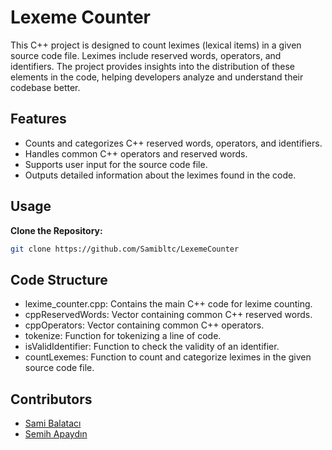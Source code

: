 # Lexeme Counter

This C++ project is designed to count leximes (lexical items) in a given source code file. Leximes include reserved words, operators, and identifiers. The project provides insights into the distribution of these elements in the code, helping developers analyze and understand their codebase better.

## Features

- Counts and categorizes C++ reserved words, operators, and identifiers.
- Handles common C++ operators and reserved words.
- Supports user input for the source code file.
- Outputs detailed information about the leximes found in the code.

## Usage

**Clone the Repository:**

   ```bash
   git clone https://github.com/Samibltc/LexemeCounter
```
## Code Structure
 - lexime_counter.cpp: Contains the main C++ code for lexime counting.
 - cppReservedWords: Vector containing common C++ reserved words.
 - cppOperators: Vector containing common C++ operators.
 - tokenize: Function for tokenizing a line of code.
 - isValidIdentifier: Function to check the validity of an identifier.
 - countLexemes: Function to count and categorize leximes in the given source code file.

## Contributors

- [Sami Balatacı](https://github.com/Samibltc)
- [Semih Apaydın](https://github.com/byrani)
